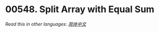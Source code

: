 # 00548. Split Array with Equal Sum

  _Read this in other languages:_
    [_简体中文_](README.zh-CN.md)

